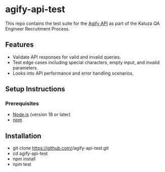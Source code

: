 # agify-api-test

This repo contains the test suite for the [Agify API](https://agify.io/) as part of the Kaluza QA Engineer Recruitment Process.

## Features

- Validate API responses for valid and invalid queries.
- Test edge cases including special characters, empty input, and invalid parameters.
- Looks into API performance and error handling scenarios.

## Setup Instructions

### Prerequisites
- [Node.js](https://nodejs.org/) (version 18 or later)
- [npm](https://www.npmjs.com/)

## Installation
- git clone https://github.com/<your-username>/agify-api-test.git
- cd agify-api-test
- npm install
- npm test
